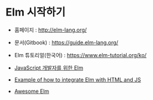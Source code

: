 # Elm 시작하기

- 홈페이지 : http://elm-lang.org/
- 문서(Gitbook) : https://guide.elm-lang.org/
- Elm 튜토리얼(한국어) : https://www.elm-tutorial.org/ko/

- [JavaScript 개발자를 위한 Elm](http://bestalign.github.io/2015/11/28/elm-for-javascript-developers/)
- [Example of how to integrate Elm with HTML and JS](https://github.com/evancz/elm-html-and-js)

- [Awesome Elm](https://github.com/isRuslan/awesome-elm)

